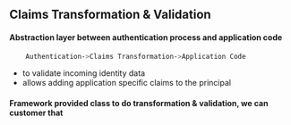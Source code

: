 ## Claims Transformation & Validation
#### Abstraction layer between authentication process and application code
```sh
    Authentication->Claims Transformation->Application Code
```
* to validate incoming identity data
* allows adding application specific claims to the principal
#### Framework provided class to do transformation & validation, we can customer that
```cs

```
